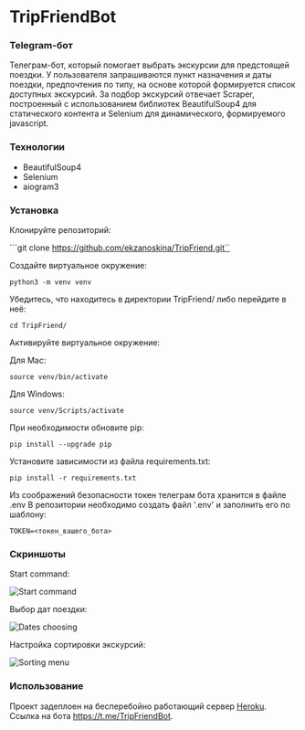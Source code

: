 # TripFriendBot

### Telegram-бот

Телеграм-бот, который помогает выбрать экскурсии для предстоящей поездки. 
У пользователя запрашиваются пункт назначения и даты поездки, предпочтения по типу, на основе которой формируется список доступных экскурсий.
За подбор экскурсий отвечает Scraper, построенный с использованием библиотек BeautifulSoup4 для статического контента и Selenium для динамического, формируемого javascript.


### Технологии
- BeautifulSoup4
- Selenium
- aiogram3


### Установка
Клонируйте репозиторий:

```git clone https://github.com/ekzanoskina/TripFriend.git``

Cоздайте виртуальное окружение:

```python3 -m venv venv```

Убедитесь, что находитесь в директории TripFriend/ либо перейдите в неё:

```cd TripFriend/```

Активируйте виртуальное окружение:

Для Mac:
 
```source venv/bin/activate```

Для Windows:

```source venv/Scripts/activate```

При необходимости обновите pip:

```pip install --upgrade pip```

Установите зависимости из файла requirements.txt:

```pip install -r requirements.txt```

Из соображений безопасности токен телеграм бота хранится в файле .env В репозитории необходимо создать файл '.env' и заполнить его по шаблону:

```
TOKEN=<токен_вашего_бота>
```

### Скриншоты
Start command:

![Start command](screenshots/start.png?raw=true "Start")

Выбор дат поездки:

![Dates choosing](screenshots/dates_choosing.png?raw=true "Dates choosing")

Настройка сортировки экскурсий:

![Sorting menu](screenshots/sorting_menu.png?raw=true "Sorting menu")


### Использование
Проект задеплоен на бесперебойно работающий сервер [Heroku](https://www.heroku.com/).
Ссылка на бота https://t.me/TripFriendBot.